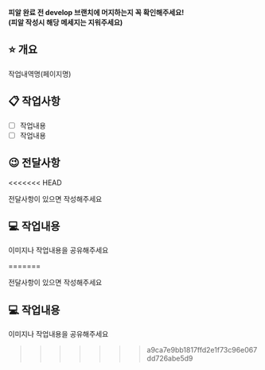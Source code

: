 **피알 완료 전 develop 브랜치에 머지하는지 꼭 확인해주세요!  
(피알 작성시 해당 메세지는 지워주세요)**
## ⭐ 개요

작업내역명(페이지명)

## 📋 작업사항

- [ ] 작업내용
- [ ] 작업내용

## 😉 전달사항
<<<<<<< HEAD

전달사항이 있으면 작성해주세요

## 💻 작업내용

이미지나 작업내용을 공유해주세요


=======

전달사항이 있으면 작성해주세요

## 💻 작업내용

이미지나 작업내용을 공유해주세요
>>>>>>> a9ca7e9bb1817ffd2e1f73c96e067dd726abe5d9
